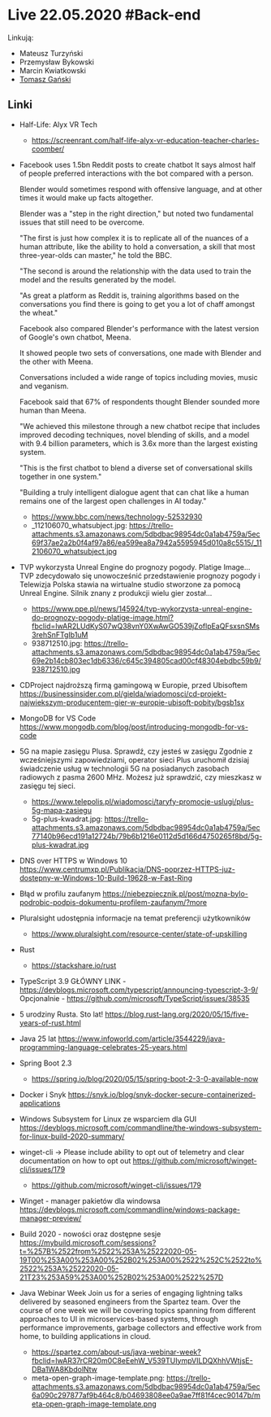# Live 22.05.2020 #Back-end

Linkują:

- Mateusz Turzyński
- Przemysław Bykowski
- Marcin Kwiatkowski
- [Tomasz Gański](https://www.linkedin.com/in/tomaszganski)

## Linki

- Half-Life: Alyx VR Tech
  - https://screenrant.com/half-life-alyx-vr-education-teacher-charles-coomber/
- Facebook uses 1.5bn Reddit posts to create chatbot
  It says almost half of people preferred interactions with the bot compared with a person.

  Blender would sometimes respond with offensive language, and at other times it would make up facts altogether.

  Blender was a "step in the right direction," but noted two fundamental issues that still need to be overcome.

  "The first is just how complex it is to replicate all of the nuances of a human attribute, like the ability to hold a conversation, a skill that most three-year-olds can master," he told the BBC.

  "The second is around the relationship with the data used to train the model and the results generated by the model.

  "As great a platform as Reddit is, training algorithms based on the conversations you find there is going to get you a lot of chaff amongst the wheat."

  Facebook also compared Blender's performance with the latest version of Google's own chatbot, Meena.

  It showed people two sets of conversations, one made with Blender and the other with Meena.

  Conversations included a wide range of topics including movies, music and veganism.

  Facebook said that 67% of respondents thought Blender sounded more human than Meena.

  "We achieved this milestone through a new chatbot recipe that includes improved decoding techniques, novel blending of skills, and a model with 9.4 billion parameters, which is 3.6x more than the largest existing system.

  "This is the first chatbot to blend a diverse set of conversational skills together in one system."

  "Building a truly intelligent dialogue agent that can chat like a human remains one of the largest open challenges in AI today."

  - https://www.bbc.com/news/technology-52532930
  - \_112106070_whatsubject.jpg: https://trello-attachments.s3.amazonaws.com/5dbdbac98954dc0a1ab4759a/5ec69f37ae2a2b0f4af97a86/ea599ea8a7942a5595945d010a8c5515/_112106070_whatsubject.jpg

- TVP wykorzysta Unreal Engine do prognozy pogody. Platige Image...
  TVP zdecydowało się unowocześnić przedstawienie prognozy pogody i Telewizja Polska stawia na wirtualne studio stworzone za pomocą Unreal Engine. Silnik znany z produkcji wielu gier został...

  - https://www.ppe.pl/news/145924/tvp-wykorzysta-unreal-engine-do-prognozy-pogody-platige-image.html?fbclid=IwAR2LUdKyS07wQ38vnY0XwAwGO539jZoflpEaQFsxsnSMs3rehSnFTgIb1uM
  - 938712510.jpg: https://trello-attachments.s3.amazonaws.com/5dbdbac98954dc0a1ab4759a/5ec69e2b14cb803ec1db6336/c645c394805cad00cf48304ebdbc59b9/938712510.jpg

- CDProject najdroższą firmą gamingową w Europie, przed Ubisoftem
  https://businessinsider.com.pl/gielda/wiadomosci/cd-projekt-najwiekszym-producentem-gier-w-europie-ubisoft-pobity/bgsb1sx

- MongoDB for VS Code
  https://www.mongodb.com/blog/post/introducing-mongodb-for-vs-code

- 5G na mapie zasięgu Plusa. Sprawdź, czy jesteś w zasięgu
  Zgodnie z wcześniejszymi zapowiedziami, operator sieci Plus uruchomił dzisiaj świadczenie usług w technologii 5G na posiadanych zasobach radiowych z pasma 2600 MHz. Możesz już sprawdzić, czy mieszkasz w zasięgu tej sieci.

  - https://www.telepolis.pl/wiadomosci/taryfy-promocje-uslugi/plus-5g-mapa-zasiegu
  - 5g-plus-kwadrat.jpg: https://trello-attachments.s3.amazonaws.com/5dbdbac98954dc0a1ab4759a/5ec77140b96ecd191a12724b/79b6b1216e0112d5d166d4750265f8bd/5g-plus-kwadrat.jpg

- DNS over HTTPS w Windows 10
  https://www.centrumxp.pl/Publikacja/DNS-poprzez-HTTPS-juz-dostepny-w-Windows-10-Build-19628-w-Fast-Ring

- Błąd w profilu zaufanym
  https://niebezpiecznik.pl/post/mozna-bylo-podrobic-podpis-dokumentu-profilem-zaufanym/?more

- Pluralsight udostępnia informacje na temat preferencji użytkowników
  - https://www.pluralsight.com/resource-center/state-of-upskilling
- Rust
  - https://stackshare.io/rust
- TypeScript 3.9
  GŁÓWNY LINK - https://devblogs.microsoft.com/typescript/announcing-typescript-3-9/
  Opcjonalnie - https://github.com/microsoft/TypeScript/issues/38535

- 5 urodziny Rusta. Sto lat!
  https://blog.rust-lang.org/2020/05/15/five-years-of-rust.html

- Java 25 lat
  https://www.infoworld.com/article/3544229/java-programming-language-celebrates-25-years.html

- Spring Boot 2.3
  - https://spring.io/blog/2020/05/15/spring-boot-2-3-0-available-now
- Docker i Snyk
  https://snyk.io/blog/snyk-docker-secure-containerized-applications

- Windows Subsystem for Linux ze wsparciem dla GUI
  https://devblogs.microsoft.com/commandline/the-windows-subsystem-for-linux-build-2020-summary/

- winget-cli -> Please include ability to opt out of telemetry and clear documentation on how to opt out
  https://github.com/microsoft/winget-cli/issues/179

  - https://github.com/microsoft/winget-cli/issues/179

- Winget - manager pakietów dla windowsa
  https://devblogs.microsoft.com/commandline/windows-package-manager-preview/

- Build 2020 - nowości oraz dostępne sesje
  https://mybuild.microsoft.com/sessions?t=%257B%2522from%2522%253A%25222020-05-19T00%253A00%253A00%252B02%253A00%2522%252C%2522to%2522%253A%25222020-05-21T23%253A59%253A00%252B02%253A00%2522%257D

- Java Webinar Week
  Join us for a series of engaging lightning talks delivered by seasoned engineers from the Spartez team. Over the course of one week we will be covering topics spanning from different approaches to UI in microservices-based systems, through performance improvements, garbage collectors and effective work from home, to building applications in cloud.

  - https://spartez.com/about-us/java-webinar-week?fbclid=IwAR37rCR20m0C8eEehW_V539TUIympVILDQXhhVWtjsE-DBa1WA8KbdolNtw
  - meta-open-graph-image-template.png: https://trello-attachments.s3.amazonaws.com/5dbdbac98954dc0a1ab4759a/5ec6a090c297877af9b464c8/b04693808ee0a9ae7ff81f4cec90147b/meta-open-graph-image-template.png
